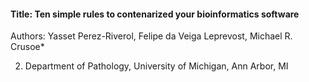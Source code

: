 #### Title: Ten simple rules to contenarized your bioinformatics software


Authors: Yasset Perez-Riverol, Felipe da Veiga Leprevost, Michael R. Crusoe* 

2. Department of Pathology, University of Michigan, Ann Arbor, MI


